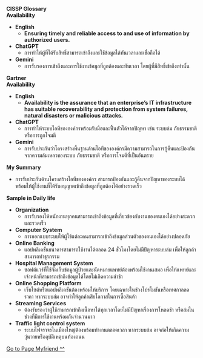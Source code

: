 **CISSP Glossary**
<br />
**Availability**
- **English**
  - **Ensuring timely and reliable access to and use of information by authorized users.**
- **ChatGPT**
  - การทำให้ผู้ที่ได้รับสิทธิ์สามารถเข้าถึงและใช้ข้อมูลได้ทันเวลาและเชื่อถือได้
- **Gemini**
  - การรับรองการเข้าถึงและการใช้งานข้อมูลที่ถูกต้องและทันเวลา โดยผู้ที่มีสิทธิ์เข้าถึงเท่านั้น
 
**Gartner**
<br />
**Availability**
- **English**
  - **Availability is the assurance that an enterprise’s IT infrastructure has suitable recoverability and protection from system failures, natural disasters or malicious attacks.**
- **ChatGPT**
  - การทำให้ระบบไอทีขององค์กรพร้อมรับมือและฟื้นตัวได้จากปัญหา เช่น ระบบล่ม ภัยธรรมชาติ หรือการถูกโจมตี
- **Gemini**
  - การรับประกันว่าโครงสร้างพื้นฐานด้านไอทีขององค์กรมีความสามารถในการกู้คืนและป้องกันจากความล้มเหลวของระบบ ภัยธรรมชาติ หรือการโจมตีที่เป็นอันตราย

**My Summary**
- การรับประกันด้านโครงสร้างไอทีขององค์กร สามารถป้องกันและกู้คืนจากปัญหาของระบบได้ พร้อมให้ผู้ใช้งานที่ได้รับอนุญาตเข้าถึงข้อมูลที่ถูกต้องได้อย่างรวดเร็ว

**Sample in Daily life**
- **Organization**
  - การรับรองให้พนักงานทุกคนสามารถเข้าถึงข้อมูลที่เกี่ยวข้องกับงานของตนเองได้อย่างสะดวกและรวดเร็ว
- **Computer System**
  - การออกแบบระบบให้ผู้ใช้แต่ละคนสามารถเข้าถึงข้อมูลส่วนตัวของตนเองได้อย่างปลอดภัย
- **Online Banking**
  - แอปพลิเคชันธนาคารสามารถใช้งานได้ตลอด 24 ชั่วโมงโดยไม่มีปัญหาระบบล่ม เพื่อให้ลูกค้าสามารถทำธุรกรรม
- **Hospital Management System**
  - ซอฟต์แวร์ที่ใช้จัดเก็บข้อมูลผู้ป่วยและนัดหมายแพทย์ต้องพร้อมใช้งานเสมอ เพื่อให้แพทย์และเจ้าหน้าที่สามารถเข้าถึงข้อมูลได้โดยไม่เกิดความล่าช้า
- **Online Shopping Platform**
  - เว็บไซต์หรือแอปพลิเคชันต้องพร้อมให้บริการ โดยเฉพาะในช่วงโปรโมชันหรือเทศกาลลดราคา หากระบบล่ม อาจทำให้ลูกค้าเสียโอกาสในการซื้อสินค้า
- **Streaming Services**
  - ต้องรับรองว่าผู้ใช้สามารถเข้าถึงเนื้อหาได้ทุกเวลาโดยไม่มีปัญหาเรื่องการโหลดช้า หรือล่มในช่วงที่มีการใช้งานพร้อมกันจำนวนมาก
- **Traffic light control system**
  - ระบบไฟจราจรในเมืองใหญ่ต้องพร้อมทำงานตลอดเวลา หากระบบล่ม อาจก่อให้เกิดความวุ่นวายหรืออุบัติเหตุบนท้องถนน
 

<a href="https://suphat00.github.io/availability"> Go to Page Myfriend ^^ </a>

